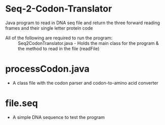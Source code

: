 # Seq-2-Codon-Translator
Java program to read in DNA seq file and return the three forward reading frames and their single letter protein code


<dl>

<dt> All of the following are required to run the program: </dt>

<dd> Seq2CodonTranslator.java
- Holds the main class for the program & the method to read in the file (readFile) </dd>

# processCodon.java
- A class file with the codon parser and codon-to-amino acid converter

# file.seq
- A simple DNA sequence to test the program
